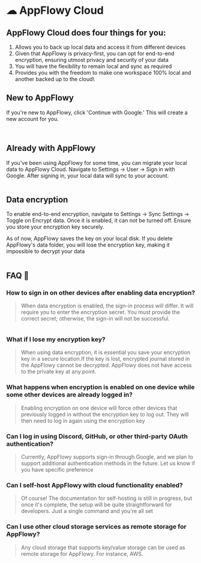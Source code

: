 # ☁ AppFlowy Cloud

## AppFlowy Cloud does four things for you:&#x20;

1. Allows you to back up local data and access it from different devices&#x20;
2. Given that AppFlowy is privacy-first, you can opt for end-to-end encryption, ensuring utmost privacy and security of your data&#x20;
3. You will have the flexibility to remain local and sync as required&#x20;
4. Provides you with the freedom to make one workspace 100% local and another backed up to the cloud\


## New to AppFlowy

If you're new to AppFlowy, click 'Continue with Google.' This will create a new account for you.

<figure><img src="../../.gitbook/assets/image.png" alt=""><figcaption></figcaption></figure>

<figure><img src="../../.gitbook/assets/image (32).png" alt=""><figcaption></figcaption></figure>

## Already with AppFlowy

If you've been using AppFlowy for some time, you can migrate your local data to AppFlowy Cloud. Navigate to Settings -> User -> Sign in with Google. After signing in, your local data will sync to your account.

<figure><img src="../../.gitbook/assets/appflowy_cloud_server_login.png" alt=""><figcaption></figcaption></figure>

## Data encryption

To enable end-to-end encryption, navigate to Settings -> Sync Settings -> Toggle on Encrypt data. Once it is enabled, it can not be turned off. Ensure you store your encryption key securely.&#x20;

As of now, AppFlowy saves the key on your local disk. If you delete AppFlowy's data folder, you will lose the encryption key, making it impossible to decrypt your data

<figure><img src="../../.gitbook/assets/image (1).png" alt=""><figcaption></figcaption></figure>



## FAQ 🤔

### How to sign in on other devices after enabling data encryption?

> When data encryption is enabled, the sign-in process will differ. It will require you to enter the encryption secret. You must provide the correct secret; otherwise, the sign-in will not be successful.

<figure><img src="../../.gitbook/assets/image (33).png" alt=""><figcaption></figcaption></figure>

### What if I lose my encryption key? <a href="#what-if-i-lose-my-encryption-key" id="what-if-i-lose-my-encryption-key"></a>

> When using data encryption, it is essential you save your encryption key in a secure location.If the key is lost, encrypted journal stored in the AppFlowy cannot be decrypted. AppFlowy does not have access to the private key at any point.

### What happens when encryption is enabled on one device while some other devices are already logged in?

> Enabling encryption on one device will force other devices that previously logged in without the encryption key to log out. They will then need to log in again using the encryption key

### Can I log in using Discord, GitHub, or other third-party OAuth authentication?

> Currently, AppFlowy supports sign-in through Google, and we plan to support additional authentication methods in the future. Let us know if you have specific preference

### Can I self-host AppFlowy with cloud functionality enabled?

> Of course! The documentation for self-hosting is still in progress, but once it's complete, the setup will be quite straightforward for developers. Just a single command and you're all set

### Can I use other cloud storage services as remote storage for AppFlowy?

> Any cloud storage that supports key/value storage can be used as remote storage for AppFlowy. For instance, AWS.&#x20;

